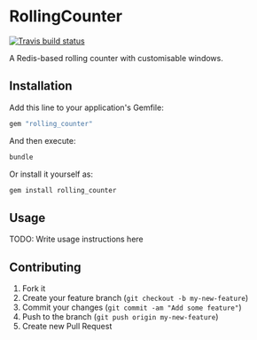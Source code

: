# RollingCounter

[![Travis build status][badge]][travis]

[badge]: http://img.shields.io/travis/globaldev/rolling_counter.svg
[travis]: https://travis-ci.org/globaldev/rolling_counter

A Redis-based rolling counter with customisable windows.

## Installation

Add this line to your application's Gemfile:

```ruby
gem "rolling_counter"
```

And then execute:

```sh
bundle
```

Or install it yourself as:

```sh
gem install rolling_counter
```

## Usage

TODO: Write usage instructions here

## Contributing

1. Fork it
2. Create your feature branch (`git checkout -b my-new-feature`)
3. Commit your changes (`git commit -am "Add some feature"`)
4. Push to the branch (`git push origin my-new-feature`)
5. Create new Pull Request
